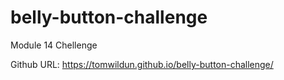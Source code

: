 # belly-button-challenge
Module 14 Chellenge

Github URL: https://tomwildun.github.io/belly-button-challenge/ 
